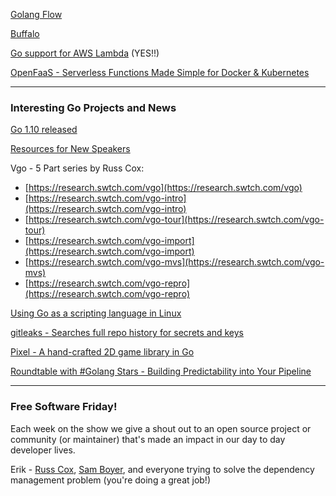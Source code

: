 

[Golang Flow](http://golangflow.io/)

[Buffalo](https://gobuffalo.io/)

[Go support for AWS Lambda](https://aws.amazon.com/blogs/compute/announcing-go-support-for-aws-lambda/) (YES!!)

[OpenFaaS - Serverless Functions Made Simple for Docker & Kubernetes](https://github.com/openfaas/faas)





---

### Interesting Go Projects and News



[Go 1.10 released](https://blog.golang.org/go1.10)

[Resources for New Speakers](https://golang.org/wiki/NewSpeakers)

Vgo - 5 Part series by Russ Cox:

- [https://research.swtch.com/vgo](https://research.swtch.com/vgo)
- [https://research.swtch.com/vgo-intro](https://research.swtch.com/vgo-intro)
- [https://research.swtch.com/vgo-tour](https://research.swtch.com/vgo-tour)
- [https://research.swtch.com/vgo-import](https://research.swtch.com/vgo-import)
- [https://research.swtch.com/vgo-mvs](https://research.swtch.com/vgo-mvs)
- [https://research.swtch.com/vgo-repro](https://research.swtch.com/vgo-repro)

[Using Go as a scripting language in Linux](https://blog.cloudflare.com/using-go-as-a-scripting-language-in-linux/)

[gitleaks - Searches full repo history for secrets and keys](https://github.com/zricethezav/gitleaks)

[Pixel - A hand-crafted 2D game library in Go](https://github.com/faiface/pixel)



[Roundtable with #Golang Stars - Building Predictability into Your Pipeline](https://www.youtube.com/watch?v=sbrZfPgNmfw)





---

### Free Software Friday!

Each week on the show we give a shout out to an open source project or community (or maintainer) that's made an impact in our day to day developer lives.

Erik - [Russ Cox](https://github.com/rsc), [Sam Boyer](https://github.com/sdboyer), and everyone trying to solve the dependency management problem (you're doing a great job!)	